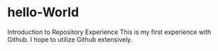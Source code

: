 # hello-World
Introduction to Repository Experience
This is my first experience with Github. I hope to utilize Github extensively.
